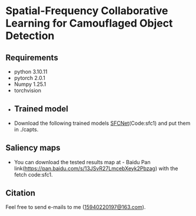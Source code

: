 # Spatial-Frequency Collaborative Learning for Camouflaged Object Detection
## Requirements
* python 3.10.11
* pytorch 2.0.1
* Numpy 1.25.1
* torchvision
* ## Trained model
* Download the following trained models [SFCNet](https://pan.baidu.com/s/17rXE--VxuS-KcEM3KOwQ2w)(Code:sfc1) and put them in ./capts.
## Saliency maps
* You can download the tested results map at - Baidu Pan link(https://pan.baidu.com/s/13JSvR27LmcebXeyk2Pbzag) with the fetch code:sfc1.

## Citation
Feel free to send e-mails to me (15940220197@163.com).
